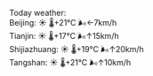 Today weather:  
Beijing: ☀️   🌡️+21°C 🌬️←7km/h  
Tianjin: ☀️   🌡️+17°C 🌬️↑15km/h  
Shijiazhuang: ☀️   🌡️+19°C 🌬️↑20km/h  
Tangshan: ☀️   🌡️+21°C 🌬️↑10km/h  
